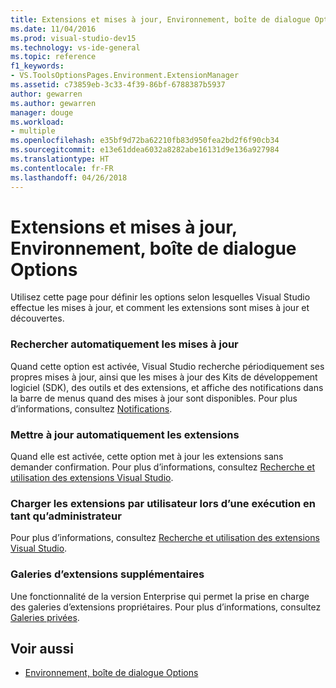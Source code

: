 ```yaml
---
title: Extensions et mises à jour, Environnement, boîte de dialogue Options
ms.date: 11/04/2016
ms.prod: visual-studio-dev15
ms.technology: vs-ide-general
ms.topic: reference
f1_keywords:
- VS.ToolsOptionsPages.Environment.ExtensionManager
ms.assetid: c73859eb-3c33-4f39-86bf-6788387b5937
author: gewarren
ms.author: gewarren
manager: douge
ms.workload:
- multiple
ms.openlocfilehash: e35bf9d72ba62210fb83d950fea2bd2f6f90cb34
ms.sourcegitcommit: e13e61ddea6032a8282abe16131d9e136a927984
ms.translationtype: HT
ms.contentlocale: fr-FR
ms.lasthandoff: 04/26/2018
---
```

# <a name="extensions-and-updates-environment-options-dialog-box"></a>Extensions et mises à jour, Environnement, boîte de dialogue Options
Utilisez cette page pour définir les options selon lesquelles Visual Studio effectue les mises à jour, et comment les extensions sont mises à jour et découvertes.

### <a name="automatically-check-for-updates"></a>Rechercher automatiquement les mises à jour
 Quand cette option est activée, Visual Studio recherche périodiquement ses propres mises à jour, ainsi que les mises à jour des Kits de développement logiciel (SDK), des outils et des extensions, et affiche des notifications dans la barre de menus quand des mises à jour sont disponibles. Pour plus d’informations, consultez [Notifications](../../ide/visual-studio-notifications.md).

### <a name="automatically-update-extensions"></a>Mettre à jour automatiquement les extensions
 Quand elle est activée, cette option met à jour les extensions sans demander confirmation. Pour plus d’informations, consultez [Recherche et utilisation des extensions Visual Studio](../../ide/finding-and-using-visual-studio-extensions.md).

### <a name="load-user-extensions-when-running-as-administrator"></a>Charger les extensions par utilisateur lors d’une exécution en tant qu’administrateur
 Pour plus d’informations, consultez [Recherche et utilisation des extensions Visual Studio](../../ide/finding-and-using-visual-studio-extensions.md).

### <a name="additional-extension-galleries"></a>Galeries d’extensions supplémentaires
 Une fonctionnalité de la version Enterprise qui permet la prise en charge des galeries d’extensions propriétaires. Pour plus d’informations, consultez [Galeries privées](../../extensibility/private-galleries.md).

## <a name="see-also"></a>Voir aussi

- [Environnement, boîte de dialogue Options](../../ide/reference/environment-options-dialog-box.md)